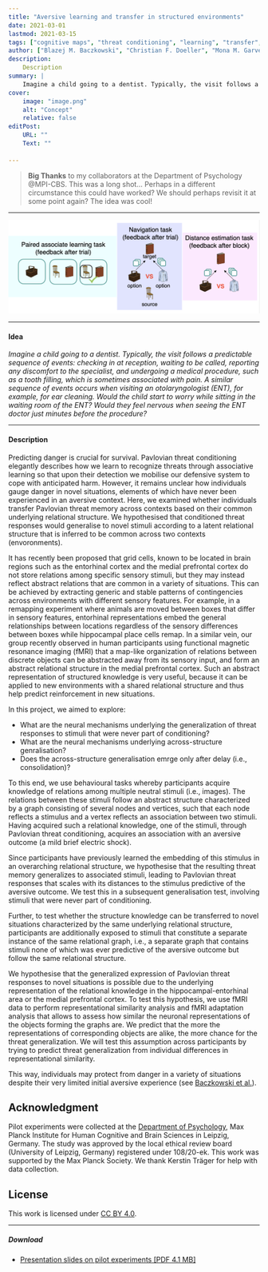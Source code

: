 ```yaml
---
title: "Aversive learning and transfer in structured environments" 
date: 2021-03-01
lastmod: 2021-03-15
tags: ["cognitive maps", "threat conditioning", "learning", "transfer", "decision making"]
author: ["Blazej M. Baczkowski", "Christian F. Doeller", "Mona M. Garvert"]
description: 
    Description
summary: |
    Imagine a child going to a dentist. Typically, the visit follows a predictable sequence of events: checking in at reception, waiting to be called, reporting any discomfort to the specialist, and undergoing a medical procedure, such as a tooth filling, which is sometimes associated with pain. A similar sequence of events occurs when visiting an otolaryngologist (ENT), for example, for ear cleaning. Would the child start to worry while sitting in the waiting room of the ENT? Would they feel nervous when seeing the ENT doctor just minutes before the procedure?
cover:
    image: "image.png"
    alt: "Concept"
    relative: false
editPost:
    URL: ""
    Text: ""

---
```


> **Big Thanks** to my collaborators at the Department of Psychology @MPI-CBS. This was a long shot... Perhaps in a different circumstance this could have worked? We should perhaps revisit it at some point again? The idea was cool!

---

![](tasks.png)

---

#### Idea

*Imagine a child going to a dentist. Typically, the visit follows a predictable sequence of events: checking in at reception, waiting to be called, reporting any discomfort to the specialist, and undergoing a medical procedure, such as a tooth filling, which is sometimes associated with pain. A similar sequence of events occurs when visiting an otolaryngologist (ENT), for example, for ear cleaning. Would the child start to worry while sitting in the waiting room of the ENT? Would they feel nervous when seeing the ENT doctor just minutes before the procedure?*

---

#### Description

Predicting danger is crucial for survival. Pavlovian threat conditioning elegantly describes how we learn to recognize threats through associative learning so that upon their detection we mobilise our defensive system to cope with anticipated harm.
However, it remains unclear how individuals gauge danger in novel situations, elements of which have never been experienced in an aversive context. Here, we examined whether individuals transfer Pavlovian threat memory across contexts based on their common underlying relational structure. We hypothesised that conditioned threat responses would generalise to novel stimuli according to a latent relational structure that is inferred to be common across two contexts (envoronments).

It has recently been proposed that grid cells, known to be located in brain regions such as the entorhinal cortex and the medial prefrontal cortex do not store relations among specific sensory stimuli, but they may instead reflect abstract relations that are common in a variety of situations. This can be achieved by extracting generic and stable patterns of contingencies across environments with different sensory features. For example, in a remapping experiment where animals are moved between boxes that differ in sensory features, entorhinal representations embed the general relationships between locations regardless of the sensory differences between boxes while hippocampal place cells remap. In a similar vein, our group recently observed in human participants using functional magnetic resonance imaging (fMRI) that a map-like organization of relations between discrete objects can be abstracted away from its sensory input, and form an abstract relational structure in the medial prefrontal cortex. Such an abstract representation of structured knowledge is very useful, because it can be applied to new environments with a shared relational structure and thus help predict reinforcement in new situations. 

In this project, we aimed to explore:
+ What are the neural mechanisms underlying the generalization of threat responses to stimuli that were never part of conditioning?
+ What are the neural mechanisms underlying across-structure genralisation? 
+ Does the across-structure generalisation emrge only after delay (i.e., consolidation)?


To this end, we use behavioural tasks whereby participants acquire knowledge of relations among multiple neutral stimuli (i.e., images). The relations between these stimuli follow an abstract structure characterized by a graph consisting of several nodes and vertices, such that each node reflects a stimulus and a vertex reflects an association between two stimuli. Having acquired such a relational knowledge, one of the stimuli, through Pavlovian threat conditioning, acquires an association with an aversive outcome (a mild brief electric shock). 

Since participants have previously learned the embedding of this stimulus in an overarching relational structure, we hypothesise that the resulting threat memory generalizes to associated stimuli, leading to Pavlovian threat responses that scales with its distances to the stimulus predictive of the aversive outcome. We test this in a subsequent generalisation test, involving stimuli that were never part of conditioning. 

Further, to test whether the structure knowledge can be transferred to novel situations characterized by the same underlying relational structure, participants are additionally exposed to stimuli that constitute a separate instance of the same relational graph, i.e., a separate graph that contains stimuli none of which was ever predictive of the aversive outcome but follow the same relational structure. 

We hypothesise that the generalized expression of Pavlovian threat responses to novel situations is possible due to the underlying representation of the relational knowledge in the hippocampal-entorhinal area or the medial prefrontal cortex. To test this hypothesis, we use fMRI data to perform representational similarity analysis and fMRI adaptation analysis that allows to assess how similar the neuronal representations of the objects forming the graphs are. We predict that the more the representations of corresponding objects are alike, the more chance for the threat generalization. We will test this assumption across participants by trying to predict threat generalization from individual differences in representational similarity.

This way, individuals may protect from danger in a variety of situations despite their very limited initial aversive experience (see [Baczkowski et al.](https://doi.org/10.1016/j.tics.2023.02.005)).


## Acknowledgment

Pilot experiments were collected at the [Department of Psychology](https://www.cbs.mpg.de/departments/psychology), Max Planck Institute for Human Cognitive and Brain Sciences in Leipzig, Germany. 
The study was approved by the local ethical review board (University of Leipzig, Germany) registered under 108/20-ek.
This work was supported by the Max Planck Society. 
We thank Kerstin Träger for help with data collection. 

## License 

This work is licensed under [CC BY 4.0](https://creativecommons.org/licenses/by/4.0/?ref=chooser-v1).

---

##### Download

+ [Presentation slides on pilot experiments [PDF 4.1 MB]](presentation.pdf)

